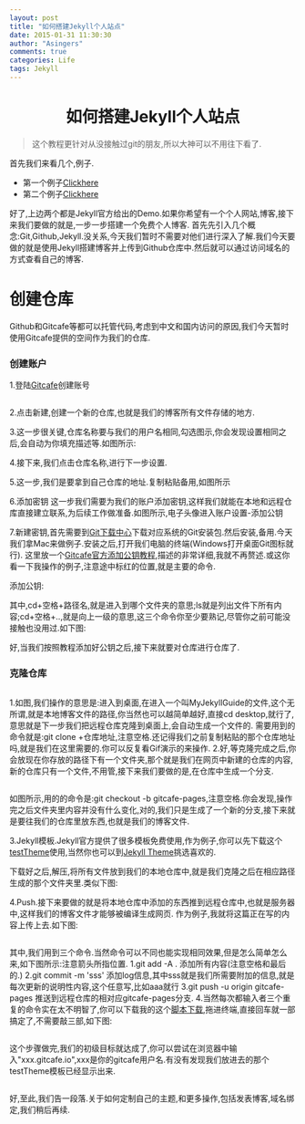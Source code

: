 ```yaml
---
layout: post
title: "如何搭建Jekyll个人站点"
date: 2015-01-31 11:30:30
author: "Asingers"
comments: true
categories: Life
tags: Jekyll 
---
```


# <center>如何搭建Jekyll个人站点</center>
    
> 这个教程更针对从没接触过git的朋友,所以大神可以不用往下看了.

首先我们来看几个,例子.

* 第一个例子[Clickhere](http://travelog.io/)
* 第二个例子[Clickhere](http://mikevormwald.com/joon/)

好了,上边两个都是Jekyll官方给出的Demo.如果你希望有一个个人网站,博客,接下来我们要做的就是,一步一步搭建一个免费个人博客.
首先先引入几个概念:Git,Github,Jekyll.没关系,今天我们暂时不需要对他们进行深入了解.我们今天要做的就是使用Jekyll搭建博客并上传到Github仓库中.然后就可以通过访问域名的方式查看自己的博客.

# 创建仓库
Github和Gitcafe等都可以托管代码,考虑到中文和国内访问的原因,我们今天暂时使用Gitcafe提供的空间作为我们的仓库.

### 创建账户

1.登陆[Gitcafe](https://gitcafe.com)创建账号

<img src="http://7xoawu.com1.z0.glb.clouddn.com/gude-1.png" alt="" class="shadow" />

2.点击新建,创建一个新的仓库,也就是我们的博客所有文件存储的地方.
<img src="http://7xoawu.com1.z0.glb.clouddn.com/Snip20160102_2.png" alt="" class="shadow" />

3.这一步很关键,仓库名称要与我们的用户名相同,勾选图示,你会发现设置相同之后,会自动为你填充描述等.如图所示:
<img src="http://7xoawu.com1.z0.glb.clouddn.com/guide3.jpg" alt="" class="shadow" />

4.接下来,我们点击仓库名称,进行下一步设置.
<img src="http://7xoawu.com1.z0.glb.clouddn.com/guide-4.png" alt="" class="shadow" />

5.这一步,我们是要拿到自己仓库的地址.复制粘贴备用,如图所示
<img src="http://7xoawu.com1.z0.glb.clouddn.com/Snip20160102_4.png" alt="" class="shadow" />

6.添加密钥
  这一步我们需要为我们的账户添加密钥,这样我们就能在本地和远程仓库直接建立联系,为后续工作做准备.如图所示,电子头像进入账户设置-添加公钥
  <img src="http://7xoawu.com1.z0.glb.clouddn.com/guide-6.png" alt="" class="shadow" />
  
7.新建密钥,首先需要到[Git下载中心](http://git-scm.com/download/)下载对应系统的Git安装包.然后安装,备用.今天我们拿Mac来做例子.安装之后,打开我们电脑的终端(Windows打开桌面Git图标就行).
这里放一个[Gitcafe官方添加公钥教程](https://help.gitcafe.com/manuals/help/ssh-key),描述的非常详细,我就不再赘述.或这你看一下我操作的例子,注意途中标红的位置,就是主要的命令.

添加公钥:
  <img src="http://7xoawu.com1.z0.glb.clouddn.com/Snip20160102_3.png" alt="" class="shadow" />
  
其中,cd+空格+路径名,就是进入到哪个文件夹的意思;ls就是列出文件下所有内容;cd+空格+..,就是向上一级的意思,这三个命令你至少要熟记,尽管你之前可能没接触也没用过.如下图:
  <img src="http://7xoawu.com1.z0.glb.clouddn.com/guide-7.png" alt="" class="shadow" />

好,当我们按照教程添加好公钥之后,接下来就要对仓库进行仓库了.

### 克隆仓库
  <img src="http://7xoawu.com1.z0.glb.clouddn.com/guide.gif" alt="" class="shadow" />
  
1.如图,我们操作的意思是:进入到桌面,在进入一个叫MyJekyllGuide的文件,这个无所谓,就是本地博客文件的路径,你当然也可以越简单越好,直接cd desktop,就行了,意思就是下一步我们把远程仓库克隆到桌面上,会自动生成一个文件的.
需要用到的命令就是:git clone +仓库地址,注意空格.还记得我们之前复制粘贴的那个仓库地址吗,就是我们在这里需要的.你可以反复看Gif演示的来操作.
2.好,等克隆完成之后,你会放现在你存放的路径下有一个文件夹,那个就是我们在网页中新建的仓库的内容,新的仓库只有一个文件,不用管,接下来我们要做的是,在仓库中生成一个分支.

  <img src="http://7xoawu.com1.z0.glb.clouddn.com/guide-2.gif" alt="" class="shadow" />

如图所示,用的的命令是:git checkout -b gitcafe-pages,注意空格.你会发现,操作完之后文件夹里内容并没有什么变化,对的,我们只是生成了一个新的分支,接下来就是要往我们的仓库里放东西,也就是我们的博客文件.

3.Jekyll模板.Jekyll官方提供了很多模板免费使用,作为例子,你可以先下载这个[testTheme](http://a.9dic.com/testTheme.zip)使用,当然你也可以到[Jekyll Theme](http://jekyllthemes.org/)挑选喜欢的.

下载好之后,解压,将所有文件放到我们的本地仓库中,就是我们克隆之后在相应路径生成的那个文件夹里.类似下图:
  <img src="http://7xoawu.com1.z0.glb.clouddn.com/%E5%B1%8F%E5%B9%95%E5%BF%AB%E7%85%A7%202016-01-02%2020.02.57.png" alt="" class="shadow" />

4.Push.接下来要做的就是将本地仓库中添加的东西推到远程仓库中,也就是服务器中,这样我们的博客文件才能够被编译生成网页.
作为例子,我就将这篇正在写的内容上传上去.如下图:

  <img src="http://7xoawu.com1.z0.glb.clouddn.com/push.gif" alt="" class="shadow" />

其中,我们用到三个命令.当然命令可以不同也能实现相同效果,但是怎么简单怎么来,如下图所示:注意箭头所指位置.
1.git add -A . 添加所有内容(注意空格和最后的.)
2.git commit -m 'sss' 添加log信息,其中sss就是我们所需要附加的信息,就是每次更新的说明性内容,这个任意写,比如aaa就行
3.git push -u origin gitcafe-pages 推送到远程仓库的相对应gitcafe-pages分支.
4.当然每次都输入者三个重复的命令实在太不明智了,你可以下载我的这个[脚本下载](http://a.9dic.com/gitcafe-push.sh),拖进终端,直接回车就一部搞定了,不需要敲三部,如下图:

 <img src="http://7xoawu.com1.z0.glb.clouddn.com/push-2.gif" alt="" class="shadow" />

这个步骤做完,我们的初级目标就达成了,你可以尝试在浏览器中输入"xxx.gitcafe.io",xxx是你的gitcafe用户名.有没有发现我们放进去的那个testTheme模板已经显示出来.

 <img src="http://7xoawu.com1.z0.glb.clouddn.com/%E5%B1%8F%E5%B9%95%E5%BF%AB%E7%85%A7%202016-01-02%2020.34.47.png" alt="" class="shadow" />

好,至此,我们告一段落.关于如何定制自己的主题,和更多操作,包括发表博客,域名绑定,我们稍后再续.
